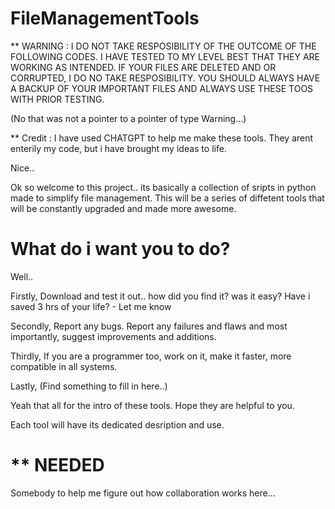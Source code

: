 # FileManagementTools

** WARNING : I DO NOT TAKE RESPOSIBILITY OF THE OUTCOME OF THE FOLLOWING CODES. I HAVE TESTED TO MY LEVEL BEST THAT THEY ARE WORKING AS INTENDED. IF YOUR FILES ARE DELETED AND OR CORRUPTED, I DO NO TAKE RESPOSIBILITY. YOU SHOULD ALWAYS HAVE A BACKUP OF YOUR IMPORTANT FILES AND ALWAYS USE THESE TOOS WITH PRIOR TESTING.

(No that was not a pointer to a pointer of type Warning...)

** Credit : I have used CHATGPT to help me make these tools. They arent enterily my code, but i have brought my ideas to life.

Nice..

Ok so welcome to this project.. its basically a collection of sripts in python made to simplify file management.
This will be a series of diffetent tools that will be constantly upgraded and made more awesome.

# What do i want you to do? 

Well..

Firstly, Download and test it out.. how did you find it? was it easy? Have i saved 3 hrs of your life? - Let me know

Secondly, Report any bugs. Report any failures and flaws and most importantly, suggest improvements and additions.

Thirdly, If you are a programmer too, work on it, make it faster, more compatible in all systems.

Lastly, (Find something to fill in here..)

Yeah that all for the intro of these tools. Hope they are helpful to you.

Each tool will have its dedicated desription and use.


# ** NEEDED 

Somebody to help me figure out how collaboration works here...
